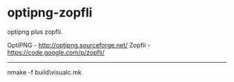 optipng-zopfli
==============
optipng plus zopfli.

OptiPNG - http://optipng.sourceforge.net/
Zopfli - https://code.google.com/p/zopfli/

- - -
nmake -f build\visualc.mk

